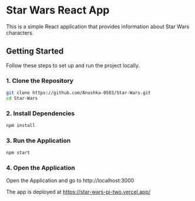# Star Wars React App

This is a simple React application that provides information about Star Wars characters.

## Getting Started

Follow these steps to set up and run the project locally.

### 1. Clone the Repository

```bash
git clone https://github.com/Anushka-0503/Star-Wars.git
cd Star-Wars
```

### 2. Install Dependencies

```bash
npm install
```

### 3. Run the Application

```bash
npm start
```

### 4. Open the Application

Open the Application and go to http://localhost:3000

The app is deployed at https://star-wars-pi-two.vercel.app/
